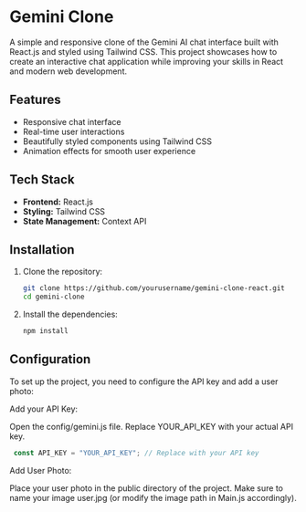 # Gemini Clone

A simple and responsive clone of the Gemini AI chat interface built with React.js and styled using Tailwind CSS. This project showcases how to create an interactive chat application while improving your skills in React and modern web development.


## Features

- Responsive chat interface
- Real-time user interactions
- Beautifully styled components using Tailwind CSS
- Animation effects for smooth user experience

## Tech Stack

- **Frontend:** React.js
- **Styling:** Tailwind CSS
- **State Management:** Context API

## Installation

1. Clone the repository:

   ```bash
   git clone https://github.com/yourusername/gemini-clone-react.git
   cd gemini-clone
   ```
2. Install the dependencies:

    ```bash
    npm install
   ```
## Configuration

To set up the project, you need to configure the API key and add a user photo:

Add your API Key:

Open the config/gemini.js file.
Replace YOUR_API_KEY with your actual API key.

  ```js
   const API_KEY = "YOUR_API_KEY"; // Replace with your API key
   ```
Add User Photo:

Place your user photo in the public directory of the project.
Make sure to name your image user.jpg (or modify the image path in Main.js accordingly).
